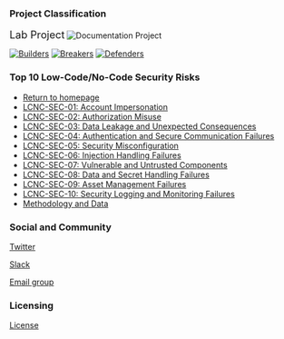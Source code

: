 ### Project Classification

<i class="fas fa-flask" style="font-size: 1.3em; color:#f7b73c;"></i>
<span style="font-size: 1.3em;">Lab Project</span>
![Documentation Project][doc-proj-logo]

[![Builders][builders-logo]][builders]
[![Breakers][breakers-logo]][breakers]
[![Defenders][defenders-logo]][defenders]

[builders]: https://www.owasp.org/index.php/Builders
[builders-logo]: https://raw.githubusercontent.com/OWASP/www--site-theme/master/assets/images/common/owasp_builders.svg?sanitize=true
[breakers]: https://www.owasp.org/index.php/Breakers
[breakers-logo]: https://raw.githubusercontent.com/OWASP/www--site-theme/master/assets/images/common/owasp_breakers.svg?sanitize=true
[defenders]: https://www.owasp.org/index.php/Defenders
[defenders-logo]: https://raw.githubusercontent.com/OWASP/www--site-theme/master/assets/images/common/owasp_defenders.svg?sanitize=true
[doc-proj-logo]: https://raw.githubusercontent.com/OWASP/www--site-theme/master/assets/images/common/owasp_documentation_project.svg?sanitize=true


### Top 10 Low-Code/No-Code Security Risks

- [Return to homepage](/www-project-top-10-low-code-no-code-security-risks)
- [LCNC-SEC-01: Account Impersonation](/www-project-top-10-low-code-no-code-security-risks/content/2022/en/LCNC-SEC-01-Account-Impersonation)
- [LCNC-SEC-02: Authorization Misuse](/www-project-top-10-low-code-no-code-security-risks/content/2022/en/LCNC-SEC-02-Authorization-Misuse)
- [LCNC-SEC-03: Data Leakage and Unexpected Consequences](/www-project-top-10-low-code-no-code-security-risks/content/2022/en/LCNC-SEC-03-Data-Leakage-and-Unexpected-Consequences)
- [LCNC-SEC-04: Authentication and Secure Communication Failures](/www-project-top-10-low-code-no-code-security-risks/content/2022/en/LCNC-SEC-04-Authentication-and-Secure-Communication-Failures)
- [LCNC-SEC-05: Security Misconfiguration](/www-project-top-10-low-code-no-code-security-risks/content/2022/en/LCNC-SEC-05-Security-Misconfiguration)
- [LCNC-SEC-06: Injection Handling Failures](/www-project-top-10-low-code-no-code-security-risks/content/2022/en/LCNC-SEC-06-Injection-Handling-Failures)
- [LCNC-SEC-07: Vulnerable and Untrusted Components](/www-project-top-10-low-code-no-code-security-risks/content/2022/en/LCNC-SEC-07-Vulnerable-and-Untrusted-Components)
- [LCNC-SEC-08: Data and Secret Handling Failures](/www-project-top-10-low-code-no-code-security-risks/content/2022/en/LCNC-SEC-08-Data-and-Secret-Handling-Failures)
- [LCNC-SEC-09: Asset Management Failures](/www-project-top-10-low-code-no-code-security-risks/content/2022/en/LCNC-SEC-09-Asset-Management-Failures)
- [LCNC-SEC-10: Security Logging and Monitoring Failures](/www-project-top-10-low-code-no-code-security-risks/content/2022/en/LCNC-SEC-10-Security-Logging-and-Monitoring-Failures)
- [Methodology and Data](/www-project-top-10-low-code-no-code-security-risks/content/2022/en/Methodology-and-Data)

### Social and Community

[Twitter](https://twitter.com/OWASPNoCode)

[Slack](https://owasp.slack.com/archives/C02C6RU6G10)

[Email group](https://groups.google.com/g/owasp-no-code-low-code)

### Licensing

[License](https://github.com/OWASP/www-project-top-10-low-code-no-code-security-risks/blob/main/license.md)
